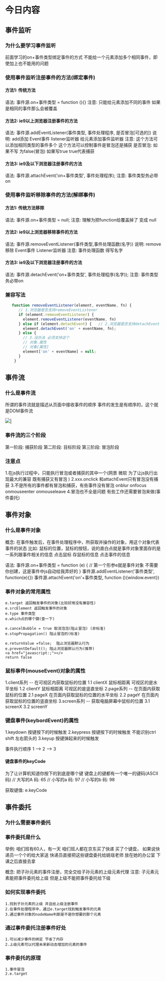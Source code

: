 # 今日内容

## 事件监听

### 为什么要学习事件监听

  前面学习的on+事件类型绑定事件的方式 不能给一个元素添加多个相同事件，即使加上也不能用的问题

### 使用事件监听注册事件的方法(绑定事件)

#### 方法1: 传统方法

  语法: 事件源.on+事件类型 = function (){}
  注意: 只能给元素添加不同的事件 如果是相同的事件那么会被覆盖

#### 方法2: ie9以上浏览器注册事件的方法

  语法: 事件源.addEventListener(事件类型, 事件处理程序, 是否冒泡[可选的])
  说明: add添加 Event事件 listener监听器  给元素添加事件监听器
  注意: 这个方法可以添加相同类型的事件多个 
        这个方法可以控制事件是冒泡还是捕获
  是否冒泡: 如果不写 为false(冒泡) 如果写true true代表捕获

#### 方法3: ie9及以下浏览器注册事件的方法

  语法: 事件源.attachEvent('on+事件类型', 事件处理程序);
  注意: 事件类型务必带on


### 使用事件监听移除事件的方法(解绑事件)

#### 方法1: 传统方法移除

  语法: 事件源.on+事件类型 = null;
  注意: 理解为把function给覆盖掉了 变成 null

#### 方法2: ie9以上浏览器移除事件的方法

  语法: 事件源.removeEventListener(事件类型,事件处理函数(名字)) 
  说明: remove移除 Event事件 Listener监听器
  注意: 事件处理函数 得写名字

#### 方法3: ie9及以下浏览器注册事件的方法

  语法: 事件源.detachEvent('on+事件类型', 事件处理程序(名字));
  注意: 事件类型务必带on


### 兼容写法

```js
   function removeEventListener(element, eventName, fn) {
      // 1.浏览器是否支持removeEventListener
      if (element.removeEventListener) {
        element.removeEventListener(eventName, fn)
      } else if (element.detachEvent) {   // 2.浏览器是否支持detachEvent
        element.detachEvent('on' + eventName, fn);
      } else {
        // 3.没办法 必须支持这个
        // 对象.属性
        // 对象[属性]
        element['on' + eventName] = null;
      }
    }
```

## 事件流

### 什么是事件流

  所谓的事件流就是描述从页面中接收事件的顺序
  事件的发生是有顺序的，这个就是DOM事件流

  <img src="image/事件的三个阶段.png" style="zoom:100%;" />|


### 事件流的三个阶段

  第一阶段: 捕获阶段
  第二阶段: 目标阶段
  第三阶段: 冒泡阶段

### 注意点
  1.在js执行过程中，只能执行冒泡或者捕获的其中一个(网景  微软  为了让js执行出现最大的兼容 既有捕获又有冒泡 )
  2.xxx.onclick 和attachEvent只有冒泡没有捕获
  3.不是所有的事件都有冒泡和捕获，有些事件没有冒泡 onblur onfocus onmouseenter onmouseleave
  4.冒泡也不全是问题 有些工作还需要冒泡来做(事件委托)

## 事件对象

### 什么是事件对象

  概念: 在事件触发后，在事件处理程序中，所获取并操作的对象，用这个对象代表事件的状态
  比如: 鼠标的位置，鼠标的按钮，说的直白点就是事件对象里面存的是一系列跟事件相关的信息
  点击鼠标 存鼠标的信息 点击事件的信息

  语法: 
    事件源.on+事件类型 = function (e) { // 第一个形参e就是事件对象 不需要你创建，这是事件中js自动给我弄好的 }
    事件源.addEventListener('事件类型', function(e){})
    事件源.attachEvent('on'+事件类型, function (){window.event})

### 事件对象的常用属性

    e.target 返回触发事件的对象(比较好用没有兼容性)
    e.srcElement 返回触发事件的对象
    e.type 事件类型
    e.which点的哪个键(查一下)

    e.cancelBubble = true 取消泡泡(阻止冒泡) (非标准)
    e.stopPropagation() 阻止冒泡的(标准)

    e.returnValue =false;  阻止浏览器默认行为
    e.preventDefault(); 阻止浏览器默认行为(推荐)
    <a href="javascript:;"></>
    return false  


### 鼠标事件(mouseEvent)对象的属性

  1.client系列 -- 在可视区内获取鼠标的位置
    1.1 clientX 鼠标相距离 可视区的是水平坐标
    1.2 clientY 鼠标相距离 可视区的是竖直坐标
  2.page系列  -- 在页面内获取鼠标的位置
    2.1 pageX 在页面内获取鼠标的位置的水平坐标
    2.2 pageY 在页面内获取鼠标的位置的竖直坐标
  3.screen系列 -- 获取电脑屏幕中鼠标的位置
    3.1 screenX
    3.2 screenY

### 键盘事件(keybordEvent)的属性

  1.keydown 按键按下的时候触发
  2.keypress 按键按下的时候触发  不能识别ctrl shift 左右箭头的
  3.keyup 按键弹起来的时候触发

  事件执行顺序 1 --> 2 --> 3

  #### 键盘事件的keyCode

  为了让计算机知道你按下的到底是哪个键 键盘上的键都有一个唯一的键码(ASCII码)
  // 大写的A 码: 65
  // 小写的a 码: 97
  // 小写的b 码: 98

  获取键值: e.keyCode

## 事件委托
### 为什么需要事件委托



### 事件委托是什么

   举例:  咱们班有60人，有一天 咱们班人都在京东买了快递 买了个键盘， 如果说快递员一个个的给大家送
          快递员直接把这些键盘委托给姚瑶老师 放在她的办公室 下课之后直接去拿

   概念: 把子孙元素的事件注册，完全交给子孙元素的上级元素代理
         注意: 子元素元素能把事件委托给上级 但是上级不能把事件委托给下级
### 如何实现事件委托

    1.找到子孙元素的上级 并且给上级注册事件
    2.在事件处理程序中，通过e.target找到触发事件的元素
    3.通过事件对象的nodeName判断是不是你想要的那个元素

### 通过事件委托注册事件好处

    1.可以减少事件的绑定 节省了内存
    2.上级元素可以代理未来新动态增加的元素的事件

### 事件委托的原理
    1.事件冒泡
    2.e.target

